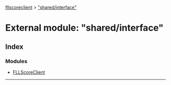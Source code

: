 [fllscoreclient](../README.md) > ["shared/interface"](../modules/_shared_interface_.md)



# External module: "shared/interface"

## Index

### Modules

* [FLLScoreClient](_shared_interface_.fllscoreclient.md)



---
